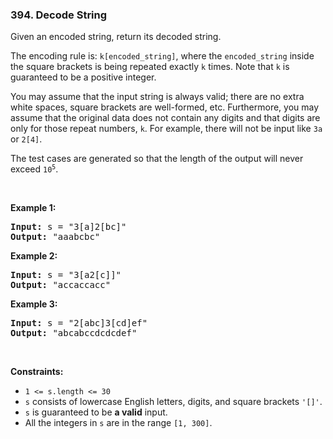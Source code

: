 <h3 align="left"> 394. Decode String</h3>
<div><p>Given an encoded string, return its decoded string.</p>

<p>The encoding rule is: <code>k[encoded_string]</code>, where the <code>encoded_string</code> inside the square brackets is being repeated exactly <code>k</code> times. Note that <code>k</code> is guaranteed to be a positive integer.</p>

<p>You may assume that the input string is always valid; there are no extra white spaces, square brackets are well-formed, etc. Furthermore, you may assume that the original data does not contain any digits and that digits are only for those repeat numbers, <code>k</code>. For example, there will not be input like <code>3a</code> or <code>2[4]</code>.</p>

<p>The test cases are generated so that the length of the output will never exceed <code>10<sup>5</sup></code>.</p>

<p>&nbsp;</p>
<p><strong>Example 1:</strong></p>

<pre><strong>Input:</strong> s = "3[a]2[bc]"
<strong>Output:</strong> "aaabcbc"
</pre>

<p><strong>Example 2:</strong></p>

<pre><strong>Input:</strong> s = "3[a2[c]]"
<strong>Output:</strong> "accaccacc"
</pre>

<p><strong>Example 3:</strong></p>

<pre><strong>Input:</strong> s = "2[abc]3[cd]ef"
<strong>Output:</strong> "abcabccdcdcdef"
</pre>

<p>&nbsp;</p>
<p><strong>Constraints:</strong></p>

<ul>
	<li><code>1 &lt;= s.length &lt;= 30</code></li>
	<li><code>s</code> consists of lowercase English letters, digits, and square brackets <code>'[]'</code>.</li>
	<li><code>s</code> is guaranteed to be <strong>a valid</strong> input.</li>
	<li>All the integers in <code>s</code> are in the range <code>[1, 300]</code>.</li>
</ul>
</div>